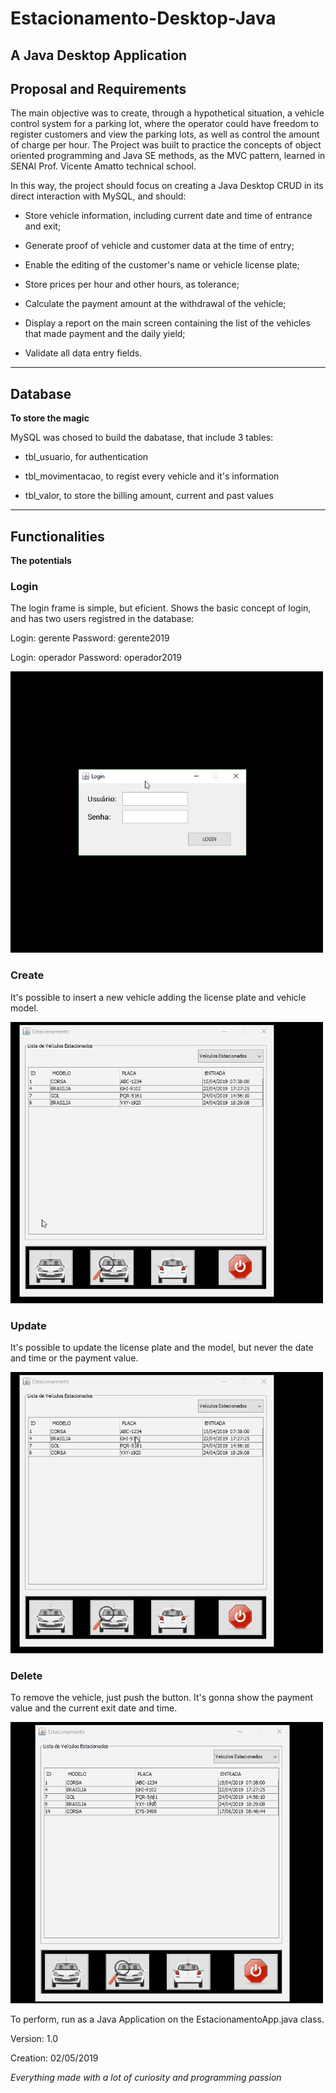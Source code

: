 # Estacionamento-Desktop-Java
A Java Desktop Application
---

## Proposal and Requirements
The main objective was to create, through a hypothetical situation, a vehicle control system for a parking lot, where the operator could have freedom to register customers and view the parking lots, as well as control the amount of charge per hour. 
The Project was built to practice the concepts of object oriented programming and Java SE methods, as the MVC pattern, learned in SENAI Prof. Vicente Amatto technical school.

In this way, the project should focus on creating a Java Desktop CRUD in its direct interaction with MySQL, and should:

- Store vehicle information, including current date and time of entrance and exit;

- Generate proof of vehicle and customer data at the time of entry;

- Enable the editing of the customer's name or vehicle license plate;

- Store prices per hour and other hours, as tolerance;

- Calculate the payment amount at the withdrawal of the vehicle;

- Display a report on the main screen containing the list of the vehicles that made payment and the daily yield;

- Validate all data entry fields.
---

## Database
**To store the magic**

MySQL was chosed to build the dabatase, that include 3 tables:

- tbl_usuario, for authentication

- tbl_movimentacao, to regist every vehicle and it's information

- tbl_valor, to store the billing amount, current and past values
---

## Functionalities
**The potentials**

### Login

The login frame is simple, but eficient. Shows the basic concept of login, and has two users registred in the database:

Login: gerente
Password: gerente2019

Login: operador
Password: operador2019

<img src="./img/login.gif" width="500" height="450" alt="Login frame" title="Login frame"/>

### Create

It's possible to insert a new vehicle adding the license plate and vehicle model.

<img src="./img/adicao.gif" width="500" height="450" alt="Create frame" title="Create frame"/>

### Update

It's possible to update the license plate and the model, but never the date and time or the payment value.

<img src="./img/edicao.gif" width="500" height="450" alt="Update frame" title="Update frame"/>

### Delete

To remove the vehicle, just push the button. It's gonna show the payment value and the current exit date and time.

<img src="./img/exclusao.gif" width="500" height="450" alt="Delete frame" title="Delete frame"/>

To perform, run as a Java Application on the EstacionamentoApp.java class.

Version: 1.0

Creation: 02/05/2019

*Everything made with a lot of curiosity and programming passion*
